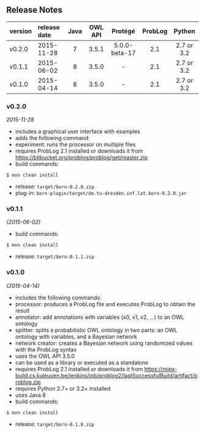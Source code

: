 
## Release Notes

| version | release date | Java | OWL API | Protégé       | ProbLog | Python     |
|:--------|:-------------|:----:|:-------:|:-------------:|:-------:|:----------:|
| v0.2.0  | 2015-11-28   | 7    | 3.5.1   | 5.0.0-beta-17 | 2.1     | 2.7 or 3.2 |
| v0.1.1  | 2015-06-02   | 8    | 3.5.0   | -             | 2.1     | 2.7 or 3.2 | 
| v0.1.0  | 2015-04-14   | 8    | 3.5.0   | -             | 2.1     | 2.7 or 3.2 |


### v0.2.0
*2015-11-28*
* includes a graphical user interface with examples
* adds the following command:
 * experiment: runs the processor on multiple files
* requires ProbLog 2.1 installed or downloads it from
https://bitbucket.org/problog/problog/get/master.zip
* build commands:
```
$ mvn clean install
```
* release: `target/born-0.2.0.zip`
* plug-in: `born-plugin/target/de.tu-dresden.inf.lat.born-0.2.0.jar`


### v0.1.1
*(2015-06-02)*
* build commands:
```
$ mvn clean install
```
* release: `target/born-0.1.1.zip`


### v0.1.0
*(2015-04-14)*
* includes the following commands:
 * processor: produces a ProbLog file and executes ProbLog to obtain the result
 * annotator: add annotations with variables (x0, x1, x2, ...) to an OWL ontology
 * splitter:  splits a probabilistic OWL ontology in two parts: an OWL ontology with variables, and a Bayesian network
 * network creator: creates a Bayesian network using randomized values with the ProbLog syntax
* uses the OWL API 3.5.0
* can be used as a library or executed as a standalone
* requires ProbLog 2.1 installed or downloads it from https://mips-build.cs.kuleuven.be/jenkins/job/problog2/lastSuccessfulBuild/artifact/problog.zip
* requires Python 2.7+ or 3.2+ installed
* uses Java 8
* build commands:
```
$ mvn clean install
```
* release: `target/born-0.1.0.zip`


